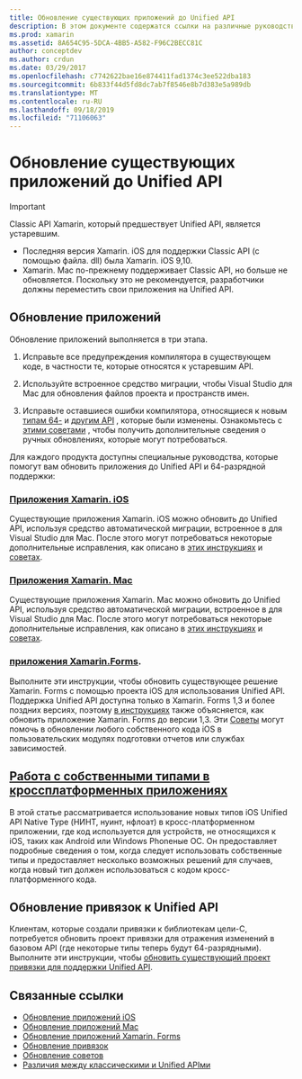```yaml
---
title: Обновление существующих приложений до Unified API
description: В этом документе содержатся ссылки на различные руководства, в которых описывается обновление приложений Xamarin на Unified API. В нем обсуждаются приложения Xamarin. iOS, приложения Xamarin. Mac. Приложения Xamarin. Forms, собственные типы в кросс-платформенных приложениях и привязки проектов.
ms.prod: xamarin
ms.assetid: 8A654C95-5DCA-4BB5-A582-F96C2BECC81C
author: conceptdev
ms.author: crdun
ms.date: 03/29/2017
ms.openlocfilehash: c7742622bae16e874411fad1374c3ee522dba183
ms.sourcegitcommit: 6b833f44d5fd8dc7ab7f8546e8b7d383e5a989db
ms.translationtype: MT
ms.contentlocale: ru-RU
ms.lasthandoff: 09/18/2019
ms.locfileid: "71106063"
---
```

# <a name="updating-existing-apps-to-the-unified-api"></a>Обновление существующих приложений до Unified API

> [!IMPORTANT]
> Classic API Xamarin, который предшествует Unified API, является устаревшим.
>
> - Последняя версия Xamarin. iOS для поддержки Classic API (с помощью файла. dll) была Xamarin. iOS 9,10.
> - Xamarin. Mac по-прежнему поддерживает Classic API, но больше не обновляется. Поскольку это не рекомендуется, разработчики должны переместить свои приложения на Unified API.

## <a name="how-to-update-your-apps"></a>Обновление приложений

Обновление приложений выполняется в три этапа.

1. Исправьте все предупреждения компилятора в существующем коде, в частности те, которые относятся к устаревшим API.

2. Используйте встроенное средство миграции, чтобы Visual Studio для Mac для обновления файлов проекта и пространств имен.

3. Исправьте оставшиеся ошибки компилятора, относящиеся к новым [типам 64-](~/cross-platform/macios/nativetypes.md) и [другим API](~/cross-platform/macios/unified/overview.md#deprecated-typos) , которые были изменены. Ознакомьтесь с [этими советами](~/cross-platform/macios/unified/updating-tips.md) , чтобы получить дополнительные сведения о ручных обновлениях, которые могут потребоваться.

Для каждого продукта доступны специальные руководства, которые помогут вам обновить приложения до Unified API и 64-разрядной поддержки:

### <a name="xamarinios-appscross-platformmaciosunifiedupdating-ios-appsmd"></a>[Приложения Xamarin. iOS](~/cross-platform/macios/unified/updating-ios-apps.md)

Существующие приложения Xamarin. iOS можно обновить до Unified API, используя средство автоматической миграции, встроенное в для Visual Studio для Mac. После этого могут потребоваться некоторые дополнительные исправления, как описано в [этих инструкциях](~/cross-platform/macios/unified/updating-ios-apps.md) и [советах](~/cross-platform/macios/unified/updating-tips.md).

### <a name="xamarinmac-appscross-platformmaciosunifiedupdating-mac-appsmd"></a>[Приложения Xamarin. Mac](~/cross-platform/macios/unified/updating-mac-apps.md)

Существующие приложения Xamarin. Mac можно обновить до Unified API, используя средство автоматической миграции, встроенное в для Visual Studio для Mac. После этого могут потребоваться некоторые дополнительные исправления, как описано в [этих инструкциях](~/cross-platform/macios/unified/updating-mac-apps.md) и [советах](~/cross-platform/macios/unified/updating-tips.md).

### <a name="xamarinforms-appscross-platformmaciosunifiedupdating-xamarin-forms-appsmd"></a>[приложения Xamarin.Forms](~/cross-platform/macios/unified/updating-xamarin-forms-apps.md).

Выполните эти инструкции, чтобы обновить существующее решение Xamarin. Forms с помощью проекта iOS для использования Unified API. Поддержка Unified API доступна только в Xamarin. Forms 1,3 и более поздних версиях, поэтому [в инструкциях](~/cross-platform/macios/unified/updating-xamarin-forms-apps.md) также объясняется, как обновить приложение Xamarin. Forms до версии 1,3. Эти [Советы](~/cross-platform/macios/unified/updating-tips.md) могут помочь в обновлении любого собственного кода iOS в пользовательских модулях подготовки отчетов или службах зависимостей.

## <a name="working-with-native-types-in-cross-platform-appscross-platformmaciosnativetypesmd"></a>[Работа с собственными типами в кроссплатформенных приложениях](~/cross-platform/macios/nativetypes.md)

В этой статье рассматривается использование новых типов iOS Unified API Native Type (НИНТ, нуинт, нфлоат) в кросс-платформенном приложении, где код используется для устройств, не относящихся к iOS, таких как Android или Windows Phoneные ОС. Он предоставляет подробные сведения о том, когда следует использовать собственные типы и предоставляет несколько возможных решений для случаев, когда новый тип должен использоваться с кодом кросс-платформенного кода.

## <a name="update-bindings-to-the-unified-api"></a>Обновление привязок к Unified API

Клиентам, которые создали привязки к библиотекам цели-C, потребуется обновить проект привязки для отражения изменений в базовом API (где некоторые типы теперь будут 64-разрядными).
Выполните эти инструкции, чтобы [обновить существующий проект привязки для поддержки Unified API](~/cross-platform/macios/unified/update-binding.md).

## <a name="related-links"></a>Связанные ссылки

- [Обновление приложений iOS](~/cross-platform/macios/unified/updating-ios-apps.md)
- [Обновление приложений Mac](~/cross-platform/macios/unified/updating-mac-apps.md)
- [Обновление приложений Xamarin. Forms](~/cross-platform/macios/unified/updating-xamarin-forms-apps.md)
- [Обновление привязок](~/cross-platform/macios/unified/update-binding.md)
- [Обновление советов](~/cross-platform/macios/unified/updating-tips.md)
- [Различия между классическими и Unified APIми](https://github.com/xamarin/release-notes-archive/blob/master/release-notes/ios/api_changes/classic-vs-unified-8.6.0/index.md)
